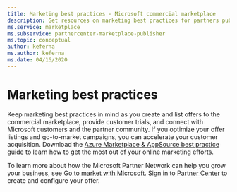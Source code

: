 ```yaml
---
title: Marketing best practices - Microsoft commercial marketplace
description: Get resources on marketing best practices for partners publishing offers to Microsoft AppSource and Azure Marketplace.
ms.service: marketplace
ms.subservice: partnercenter-marketplace-publisher
ms.topic: conceptual
author: keferna
ms.author: keferna
ms.date: 04/16/2020
---
```


# Marketing best practices

Keep marketing best practices in mind as you create and list offers to the commercial marketplace, provide customer trials, and connect with Microsoft customers and the partner community. If you optimize your offer listings and go-to-market campaigns, you can accelerate your customer acquisition. Download the [Azure Marketplace & AppSource best practice guide](https://aka.ms/marketplacebestpractices) to learn how to get the most out of your online marketing efforts.

To learn more about how the Microsoft Partner Network can help you grow your business, see [Go to market with Microsoft](https://partner.microsoft.com/reach-customers/gtm). Sign in to [Partner Center](https://go.microsoft.com/fwlink/?linkid=2165290) to create and configure your offer.
